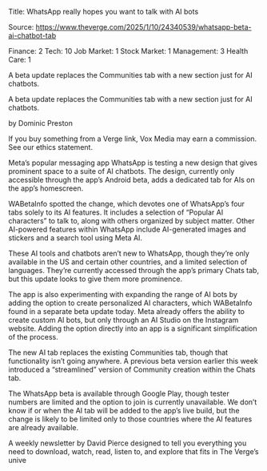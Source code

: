 Title: WhatsApp really hopes you want to talk with AI bots

Source: https://www.theverge.com/2025/1/10/24340539/whatsapp-beta-ai-chatbot-tab

Finance: 2
Tech: 10
Job Market: 1
Stock Market: 1
Management: 3
Health Care: 1

A beta update replaces the Communities tab with a new section just for AI chatbots.

A beta update replaces the Communities tab with a new section just for AI chatbots.

by  Dominic Preston

If you buy something from a Verge link, Vox Media may earn a commission. See our ethics statement.

Meta’s popular messaging app WhatsApp is testing a new design that gives prominent space to a suite of AI chatbots. The design, currently only accessible through the app’s Android beta, adds a dedicated tab for AIs on the app’s homescreen.

WABetaInfo spotted the change, which devotes one of WhatsApp’s four tabs solely to its AI features. It includes a selection of “Popular AI characters” to talk to, along with others organized by subject matter. Other AI-powered features within WhatsApp include AI-generated images and stickers and a search tool using Meta AI.

These AI tools and chatbots aren’t new to WhatsApp, though they’re only available in the US and certain other countries, and a limited selection of languages. They’re currently accessed through the app’s primary Chats tab, but this update looks to give them more prominence.

The app is also experimenting with expanding the range of AI bots by adding the option to create personalized AI characters, which WABetaInfo found in a separate beta update today. Meta already offers the ability to create custom AI bots, but only through an AI Studio on the Instagram website. Adding the option directly into an app is a significant simplification of the process.

The new AI tab replaces the existing Communities tab, though that functionality isn’t going anywhere. A previous beta version earlier this week introduced a “streamlined” version of Community creation within the Chats tab.

The WhatsApp beta is available through Google Play, though tester numbers are limited and the option to join is currently unavailable. We don’t know if or when the AI tab will be added to the app’s live build, but the change is likely to be limited only to those countries where the AI features are already available.

A weekly newsletter by David Pierce designed to tell you everything you need to download, watch, read, listen to, and explore that fits in The Verge’s unive